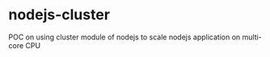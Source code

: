 # nodejs-cluster
POC on using cluster module of nodejs to scale nodejs application on multi-core CPU
